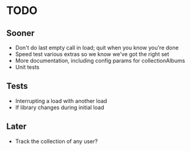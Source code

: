 # TODO

## Sooner

* Don't do last empty call in load; quit when you know you're done
* Speed test various extras so we know we've got the right set
* More documentation, including config params for collectionAlbums
* Unit tests

## Tests

* Interrupting a load with another load
* If library changes during initial load

## Later

* Track the collection of any user?
